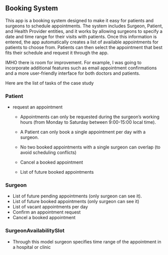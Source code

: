 ## Booking System

This app is a booking system designed to make it easy for patients and surgeons to schedule appointments.
The system includes Surgeon, Patient, and Health Provider entities, and it works by allowing surgeons to specify a date and time range for their visits with patients.
Once this information is entered, the app automatically creates a list of available appointments for patients to choose from.
Patients can then select the appointment that best fits their schedule and request it through the app.


IMHO there is room for improvement. For example, I was going to incorporate additional features such as email appointment confirmations and a more user-friendly interface for both doctors and patients.

Here are the list of tasks of the case study

### Patient

- request an appointment

    - Appointments can only be requested during the surgeon’s working hours (from Monday to Saturday between 9:00-15:00 local time).

    - A Patient can only book a single appointment per day with a surgeon.

    - No two booked appointments with a single surgeon can overlap (to avoid scheduling conflicts)

    - Cancel a booked appointment

    - List of future booked appointments

### Surgeon

- List of future pending appointments (only surgeon can see it).
- List of future booked appointments (only surgeon can see it)
- List of vacant appointments per day
- Confirm an appointment request
- Cancel a booked appointment

### SurgeonAvailabilitySlot

- Through this model surgeon specifies time range of the appointment in a hospital or clinic
